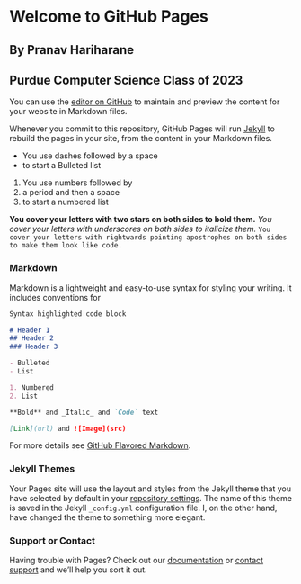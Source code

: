 # Welcome to GitHub Pages
## By Pranav Hariharane
## Purdue Computer Science Class of 2023

You can use the [editor on GitHub](https://github.com/kalutes/CS193_Fall18_Lab1/edit/master/index.md) to maintain and preview the content for your website in Markdown files.

Whenever you commit to this repository, GitHub Pages will run [Jekyll](https://jekyllrb.com/) to rebuild the pages in your site, from the content in your Markdown files.

- You use dashes followed by a space 
- to start a Bulleted list

1. You use numbers followed by
2. a period and then a space
3. to start a numbered list

**You cover your letters with two stars on both sides to bold them.** 
_You cover your letters with underscores on both sides to italicize them._
`You cover your letters with rightwards pointing apostrophes on both sides to make them look like code.`



### Markdown

Markdown is a lightweight and easy-to-use syntax for styling your writing. It includes conventions for


```markdown
Syntax highlighted code block

# Header 1
## Header 2
### Header 3

- Bulleted
- List

1. Numbered
2. List

**Bold** and _Italic_ and `Code` text

[Link](url) and ![Image](src)
```

For more details see [GitHub Flavored Markdown](https://guides.github.com/features/mastering-markdown/).

### Jekyll Themes

Your Pages site will use the layout and styles from the Jekyll theme that you have selected by default in your [repository settings](https://github.com/kalutes/CS193_Fall18_Lab1/settings). The name of this theme is saved in the Jekyll `_config.yml` configuration file. I, on the other hand, have changed the theme to something more elegant.

### Support or Contact

Having trouble with Pages? Check out our [documentation](https://help.github.com/categories/github-pages-basics/) or [contact support](https://github.com/contact) and we’ll help you sort it out.
